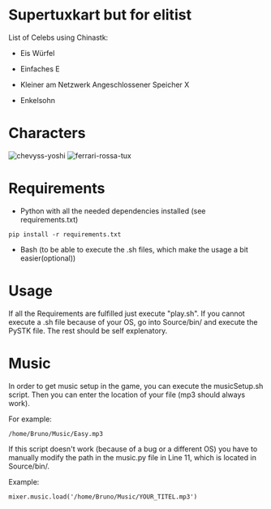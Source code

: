 # Supertuxkart but for elitist

List of Celebs using Chinastk:

- Eis Würfel

- Einfaches E

- Kleiner am Netzwerk Angeschlossener Speicher X

- Enkelsohn

# Characters 

![chevyss-yoshi](https://github.com/user-attachments/assets/fdd368eb-90c9-4445-b6c0-d3bd83e1f50d)
![ferrari-rossa-tux](https://github.com/user-attachments/assets/963273f2-2bfd-46e5-966d-cc62510a3c66)

# Requirements

- Python with all the needed dependencies installed (see requirements.txt)
```
pip install -r requirements.txt
```
- Bash (to be able to execute the .sh files, which make the usage a bit easier(optional))

# Usage

If all the Requirements are fulfilled just execute "play.sh". 
If you cannot execute a .sh file because of your OS, go into Source/bin/ and execute the PySTK file.
The rest should be self explenatory.

# Music

In order to get music setup in the game, you can execute the musicSetup.sh script.
Then you can enter the location of your file (mp3 should always work).

For example:

```
/home/Bruno/Music/Easy.mp3
```

If this script doesn't work (because of a bug or a different OS) you have to manually modify the path in the music.py file in Line 11,
which is located in Source/bin/.

Example:

```
mixer.music.load('/home/Bruno/Music/YOUR_TITEL.mp3')
```

